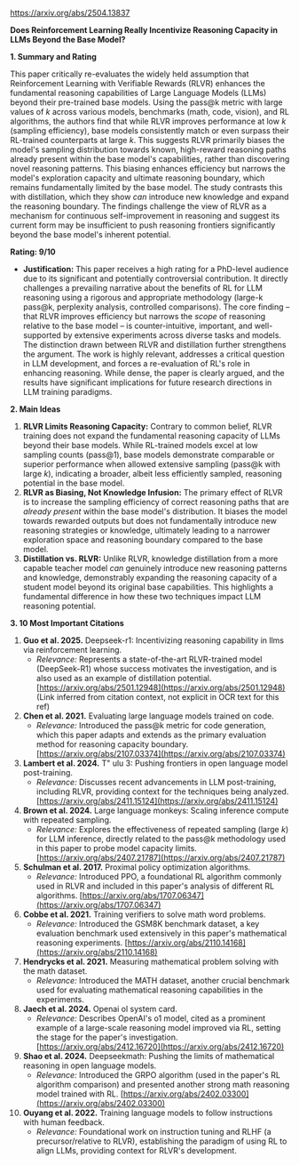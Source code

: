 https://arxiv.org/abs/2504.13837

**Does Reinforcement Learning Really Incentivize Reasoning Capacity in LLMs Beyond the Base Model?**

**1. Summary and Rating**

This paper critically re-evaluates the widely held assumption that Reinforcement Learning with Verifiable Rewards (RLVR) enhances the fundamental reasoning capabilities of Large Language Models (LLMs) beyond their pre-trained base models. Using the pass@k metric with large values of *k* across various models, benchmarks (math, code, vision), and RL algorithms, the authors find that while RLVR improves performance at low *k* (sampling efficiency), base models consistently match or even surpass their RL-trained counterparts at large *k*. This suggests RLVR primarily biases the model's sampling distribution towards known, high-reward reasoning paths already present within the base model's capabilities, rather than discovering novel reasoning patterns. This biasing enhances efficiency but narrows the model's exploration capacity and ultimate reasoning boundary, which remains fundamentally limited by the base model. The study contrasts this with distillation, which they show *can* introduce new knowledge and expand the reasoning boundary. The findings challenge the view of RLVR as a mechanism for continuous self-improvement in reasoning and suggest its current form may be insufficient to push reasoning frontiers significantly beyond the base model's inherent potential.

**Rating: 9/10**

*   **Justification:** This paper receives a high rating for a PhD-level audience due to its significant and potentially controversial contribution. It directly challenges a prevailing narrative about the benefits of RL for LLM reasoning using a rigorous and appropriate methodology (large-k pass@k, perplexity analysis, controlled comparisons). The core finding – that RLVR improves efficiency but narrows the *scope* of reasoning relative to the base model – is counter-intuitive, important, and well-supported by extensive experiments across diverse tasks and models. The distinction drawn between RLVR and distillation further strengthens the argument. The work is highly relevant, addresses a critical question in LLM development, and forces a re-evaluation of RL's role in enhancing reasoning. While dense, the paper is clearly argued, and the results have significant implications for future research directions in LLM training paradigms.

**2. Main Ideas**

1.  **RLVR Limits Reasoning Capacity:** Contrary to common belief, RLVR training does not expand the fundamental reasoning capacity of LLMs beyond their base models. While RL-trained models excel at low sampling counts (pass@1), base models demonstrate comparable or superior performance when allowed extensive sampling (pass@k with large *k*), indicating a broader, albeit less efficiently sampled, reasoning potential in the base model.
2.  **RLVR as Biasing, Not Knowledge Infusion:** The primary effect of RLVR is to increase the sampling efficiency of correct reasoning paths that are *already present* within the base model's distribution. It biases the model towards rewarded outputs but does not fundamentally introduce new reasoning strategies or knowledge, ultimately leading to a narrower exploration space and reasoning boundary compared to the base model.
3.  **Distillation vs. RLVR:** Unlike RLVR, knowledge distillation from a more capable teacher model *can* genuinely introduce new reasoning patterns and knowledge, demonstrably expanding the reasoning capacity of a student model beyond its original base capabilities. This highlights a fundamental difference in how these two techniques impact LLM reasoning potential.

**3. 10 Most Important Citations**

1.  **Guo et al. 2025.** Deepseek-r1: Incentivizing reasoning capability in llms via reinforcement learning.
    *   *Relevance:* Represents a state-of-the-art RLVR-trained model (DeepSeek-R1) whose success motivates the investigation, and is also used as an example of distillation potential. [https://arxiv.org/abs/2501.12948](https://arxiv.org/abs/2501.12948) (Link inferred from citation context, not explicit in OCR text for this ref)
2.  **Chen et al. 2021.** Evaluating large language models trained on code.
    *   *Relevance:* Introduced the pass@k metric for code generation, which this paper adapts and extends as the primary evaluation method for reasoning capacity boundary. [https://arxiv.org/abs/2107.03374](https://arxiv.org/abs/2107.03374)
3.  **Lambert et al. 2024.** T\" ulu 3: Pushing frontiers in open language model post-training.
    *   *Relevance:* Discusses recent advancements in LLM post-training, including RLVR, providing context for the techniques being analyzed. [https://arxiv.org/abs/2411.15124](https://arxiv.org/abs/2411.15124)
4.  **Brown et al. 2024.** Large language monkeys: Scaling inference compute with repeated sampling.
    *   *Relevance:* Explores the effectiveness of repeated sampling (large *k*) for LLM inference, directly related to the pass@k methodology used in this paper to probe model capacity limits. [https://arxiv.org/abs/2407.21787](https://arxiv.org/abs/2407.21787)
5.  **Schulman et al. 2017.** Proximal policy optimization algorithms.
    *   *Relevance:* Introduced PPO, a foundational RL algorithm commonly used in RLVR and included in this paper's analysis of different RL algorithms. [https://arxiv.org/abs/1707.06347](https://arxiv.org/abs/1707.06347)
6.  **Cobbe et al. 2021.** Training verifiers to solve math word problems.
    *   *Relevance:* Introduced the GSM8K benchmark dataset, a key evaluation benchmark used extensively in this paper's mathematical reasoning experiments. [https://arxiv.org/abs/2110.14168](https://arxiv.org/abs/2110.14168)
7.  **Hendrycks et al. 2021.** Measuring mathematical problem solving with the math dataset.
    *   *Relevance:* Introduced the MATH dataset, another crucial benchmark used for evaluating mathematical reasoning capabilities in the experiments.
8.  **Jaech et al. 2024.** Openai ol system card.
    *   *Relevance:* Describes OpenAI's o1 model, cited as a prominent example of a large-scale reasoning model improved via RL, setting the stage for the paper's investigation. [https://arxiv.org/abs/2412.16720](https://arxiv.org/abs/2412.16720)
9.  **Shao et al. 2024.** Deepseekmath: Pushing the limits of mathematical reasoning in open language models.
    *   *Relevance:* Introduced the GRPO algorithm (used in the paper's RL algorithm comparison) and presented another strong math reasoning model trained with RL. [https://arxiv.org/abs/2402.03300](https://arxiv.org/abs/2402.03300)
10. **Ouyang et al. 2022.** Training language models to follow instructions with human feedback.
    *   *Relevance:* Foundational work on instruction tuning and RLHF (a precursor/relative to RLVR), establishing the paradigm of using RL to align LLMs, providing context for RLVR's development.
